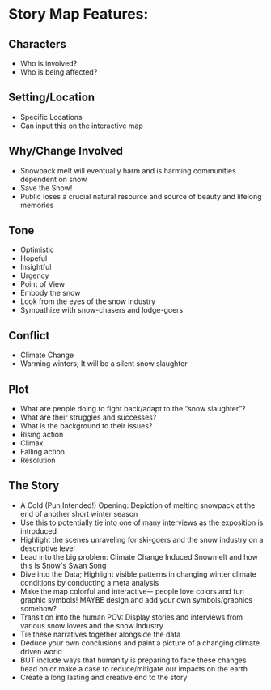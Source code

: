 # Story Map Features: 

## Characters
- Who is involved?
- Who is being affected?
## Setting/Location
- Specific Locations
- Can input this on the interactive map
## Why/Change Involved
- Snowpack melt will eventually harm and is harming communities dependent on snow
- Save the Snow!
- Public loses a crucial natural resource and source of beauty and lifelong memories
## Tone
- Optimistic
- Hopeful
- Insightful
- Urgency
- Point of View
- Embody the snow
- Look from the eyes of the snow industry
- Sympathize with snow-chasers and lodge-goers
## Conflict
- Climate Change
- Warming winters; It will be a silent snow slaughter 
## Plot
- What are people doing to fight back/adapt to the “snow slaughter”? 
- What are their struggles and successes? 
- What is the background to their issues?
- Rising action
- Climax
- Falling action 
- Resolution
## The Story
- A Cold (Pun Intended!) Opening: Depiction of melting snowpack at the end of another short winter season
- Use this to potentially tie into one of many interviews as the exposition is introduced
- Highlight the scenes unraveling for ski-goers and the snow industry on a descriptive level
- Lead into the big problem: Climate Change Induced Snowmelt and how this is Snow's Swan Song
- Dive into the Data; Highlight visible patterns in changing winter climate conditions by conducting a meta analysis 
- Make the map colorful and interactive-- people love colors and fun graphic symbols! MAYBE design and add your own symbols/graphics somehow?
- Transition into the human POV: Display stories and interviews from various snow lovers and the snow industry
- Tie these narratives together alongside the data
- Deduce your own conclusions and paint a picture of a changing climate driven world
- BUT include ways that humanity is preparing to face these changes head on or make a case to reduce/mitigate our impacts on the earth
- Create a long lasting and creative end to the story
 

